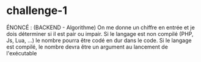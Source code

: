 # challenge-1
ÉNONCÉ : (BACKEND - Algorithme) On me donne un chiffre en entrée et je dois déterminer si il est pair ou impair. Si le langage est non compilé (PHP, Js, Lua, ...) le nombre pourra être codé en dur dans le code. Si le langage est compilé, le nombre devra être un argument au lancement de l'exécutable
